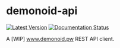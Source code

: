 # demonoid-api

[![Latest Version](https://pypip.in/version/demonoid-api/badge.svg)](https://pypi.python.org/pypi/demonoid-api/)
[![Documentation Status](https://readthedocs.org/projects/demonoid-api/badge/?version=latest)](https://readthedocs.org/projects/demonoid-api/?badge=latest)

A [WIP] www.demonoid.pw REST API client.
